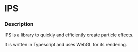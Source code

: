 # IPS

### Description
IPS is a library to quickly and efficiently create particle effects.

It is written in Typescript and uses WebGL for its rendering.